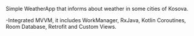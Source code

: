 Simple WeatherApp that informs about weather in some cities of Kosova.


-Integrated MVVM, it includes WorkManager, RxJava, Kotlin Coroutines, Room Database, Retrofit and Custom Views.
